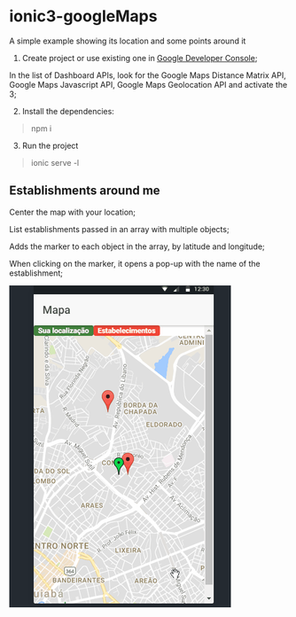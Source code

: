 # ionic3-googleMaps


A simple example showing its location and some points around it


1) Create project or use existing one in [Google Developer Console](https://developers.google.com/);

In the list of Dashboard APIs, look for the Google Maps Distance Matrix API, Google Maps Javascript API, Google Maps Geolocation API and activate the 3;

2) Install the dependencies:
> npm i

3) Run the project
> ionic serve -l


## Establishments around me

Center the map with your location;

List establishments passed in an array with multiple objects;

Adds the marker to each object in the array, by latitude and longitude;

When clicking on the marker, it opens a pop-up with the name of the establishment;

![View this](src/assets/gif.gif)
